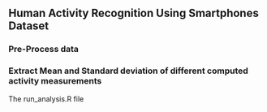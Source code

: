 ## Human Activity Recognition Using Smartphones Dataset
### Pre-Process data



### Extract Mean and Standard deviation of different computed activity measurements
The run_analysis.R file 
